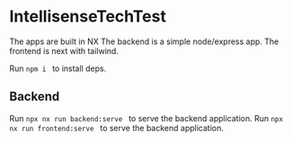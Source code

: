 # IntellisenseTechTest
The apps are built in NX 
The backend is a simple node/express app.
The frontend is next with tailwind.

Run `npm i ` to install deps. 
## Backend
Run `npx nx run backend:serve ` to serve the backend application. 
Run `npx nx run frontend:serve ` to serve the backend application. 

